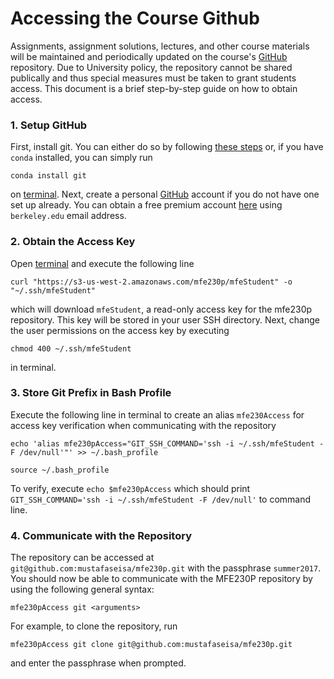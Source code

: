 # Accessing the Course Github

Assignments, assignment solutions, lectures, and other course materials will be maintained and periodically updated on the course's [GitHub](https://github.com) repository. Due to University policy, the repository cannot be shared publically and thus special measures must be taken to grant students access. This document is a brief step-by-step guide on how to obtain access.

### 1. Setup GitHub

First, install git. You can either do so by following [these steps](https://git-scm.com/book/en/v2/Getting-Started-Installing-Git) or, if you have `conda` installed, you can simply run

`conda install git`

on [terminal](https://en.wikipedia.org/wiki/Terminal_(macOS)). Next, create a personal [GitHub](https://github.com/) account if you do not have one set up already. You can obtain a free premium account [here](https://education.github.com) using `berkeley.edu` email address.

### 2. Obtain the Access Key

Open [terminal](https://en.wikipedia.org/wiki/Terminal_(macOS)) and execute the following line

`curl "https://s3-us-west-2.amazonaws.com/mfe230p/mfeStudent" -o "~/.ssh/mfeStudent"`

which will download `mfeStudent`, a read-only access key for the mfe230p repository. This key will be stored in your user SSH directory. Next, change the user permissions on the access key by executing

`chmod 400 ~/.ssh/mfeStudent`

in terminal.

### 3. Store Git Prefix in Bash Profile

Execute the following line in terminal to create an alias `mfe230Access` for access key verification when communicating with the repository 

```
echo 'alias mfe230pAccess="GIT_SSH_COMMAND='ssh -i ~/.ssh/mfeStudent -F /dev/null'"' >> ~/.bash_profile

source ~/.bash_profile
```

To verify, execute `echo $mfe230pAccess` which should print `GIT_SSH_COMMAND='ssh -i ~/.ssh/mfeStudent -F /dev/null'` to command line.

### 4. Communicate with the Repository

The repository can be accessed at `git@github.com:mustafaseisa/mfe230p.git` with the passphrase `summer2017`. You should now be able to communicate with the MFE230P repository by using the following general syntax:

```
mfe230pAccess git <arguments>
```

For example, to clone the repository, run

`mfe230pAccess git clone git@github.com:mustafaseisa/mfe230p.git`

and enter the passphrase when prompted.